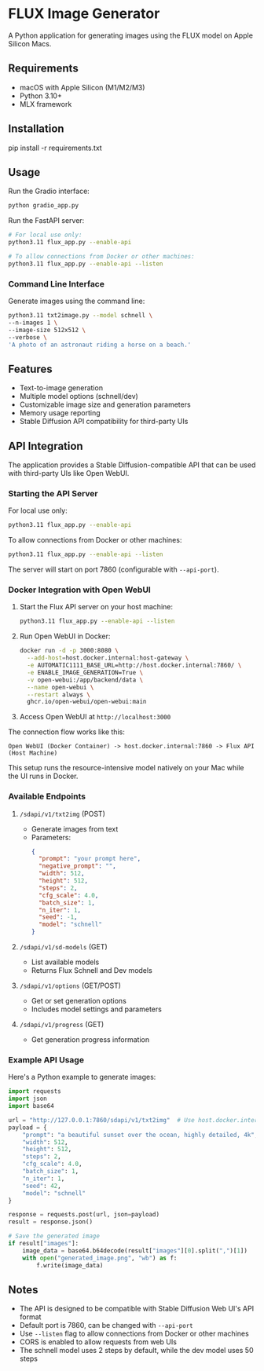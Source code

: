 # FLUX Image Generator

A Python application for generating images using the FLUX model on Apple Silicon Macs.

## Requirements

- macOS with Apple Silicon (M1/M2/M3)
- Python 3.10+
- MLX framework

## Installation

pip install -r requirements.txt

## Usage

Run the Gradio interface:
```bash
python gradio_app.py
```

Run the FastAPI server:
```bash
# For local use only:
python3.11 flux_app.py --enable-api

# To allow connections from Docker or other machines:
python3.11 flux_app.py --enable-api --listen
```

### Command Line Interface
Generate images using the command line:

```bash
python3.11 txt2image.py --model schnell \
--n-images 1 \
--image-size 512x512 \
--verbose \
'A photo of an astronaut riding a horse on a beach.'
```

## Features

- Text-to-image generation
- Multiple model options (schnell/dev)
- Customizable image size and generation parameters
- Memory usage reporting
- Stable Diffusion API compatibility for third-party UIs

## API Integration

The application provides a Stable Diffusion-compatible API that can be used with third-party UIs like Open WebUI.

### Starting the API Server

For local use only:
```bash
python3.11 flux_app.py --enable-api
```

To allow connections from Docker or other machines:
```bash
python3.11 flux_app.py --enable-api --listen
```

The server will start on port 7860 (configurable with `--api-port`).

### Docker Integration with Open WebUI

1. Start the Flux API server on your host machine:
   ```bash
   python3.11 flux_app.py --enable-api --listen
   ```

2. Run Open WebUI in Docker:
   ```bash
   docker run -d -p 3000:8080 \
     --add-host=host.docker.internal:host-gateway \
     -e AUTOMATIC1111_BASE_URL=http://host.docker.internal:7860/ \
     -e ENABLE_IMAGE_GENERATION=True \
     -v open-webui:/app/backend/data \
     --name open-webui \
     --restart always \
     ghcr.io/open-webui/open-webui:main
   ```

3. Access Open WebUI at `http://localhost:3000`

The connection flow works like this:
```
Open WebUI (Docker Container) -> host.docker.internal:7860 -> Flux API (Host Machine)
```

This setup runs the resource-intensive model natively on your Mac while the UI runs in Docker.

### Available Endpoints

1. `/sdapi/v1/txt2img` (POST)
   - Generate images from text
   - Parameters:
     ```json
     {
       "prompt": "your prompt here",
       "negative_prompt": "",
       "width": 512,
       "height": 512,
       "steps": 2,
       "cfg_scale": 4.0,
       "batch_size": 1,
       "n_iter": 1,
       "seed": -1,
       "model": "schnell"
     }
     ```

2. `/sdapi/v1/sd-models` (GET)
   - List available models
   - Returns Flux Schnell and Dev models

3. `/sdapi/v1/options` (GET/POST)
   - Get or set generation options
   - Includes model settings and parameters

4. `/sdapi/v1/progress` (GET)
   - Get generation progress information

### Example API Usage

Here's a Python example to generate images:

```python
import requests
import json
import base64

url = "http://127.0.0.1:7860/sdapi/v1/txt2img"  # Use host.docker.internal if running in Docker
payload = {
    "prompt": "a beautiful sunset over the ocean, highly detailed, 4k",
    "width": 512,
    "height": 512,
    "steps": 2,
    "cfg_scale": 4.0,
    "batch_size": 1,
    "n_iter": 1,
    "seed": 42,
    "model": "schnell"
}

response = requests.post(url, json=payload)
result = response.json()

# Save the generated image
if result["images"]:
    image_data = base64.b64decode(result["images"][0].split(",")[1])
    with open("generated_image.png", "wb") as f:
        f.write(image_data)
```

## Notes

- The API is designed to be compatible with Stable Diffusion Web UI's API format
- Default port is 7860, can be changed with `--api-port`
- Use `--listen` flag to allow connections from Docker or other machines
- CORS is enabled to allow requests from web UIs
- The schnell model uses 2 steps by default, while the dev model uses 50 steps